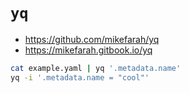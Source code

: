 <!-- menu: "`yq`" -->
# `yq`

- https://github.com/mikefarah/yq
- https://mikefarah.gitbook.io/yq


```bash
cat example.yaml | yq '.metadata.name'
yq -i '.metadata.name = "cool"'
```

